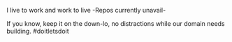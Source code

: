 I live to work and work to live
-Repos currently unavail-

If you know, keep it on the down-lo, no distractions while our domain needs building.
#doitletsdoit

<script>
var x = UserIdentity;
console.log("USER identity is.."+x);
</script>

<!---
BloodWeX/BloodWeX is a ✨ special ✨ repository because its `README.md` (this file) appears on your GitHub profile.
You can click the Preview link to take a look at your changes.
--->
